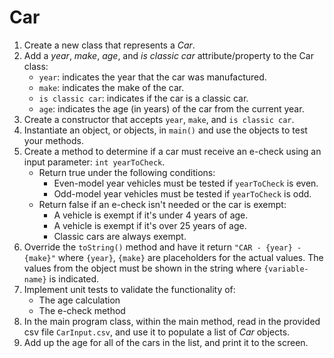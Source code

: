 # Car

1. Create a new class that represents a *Car*.
2. Add a *year*, *make*, *age*, and *is classic car* attribute/property to the Car class:
   * `year`: indicates the year that the car was manufactured.
   * `make`: indicates the make of the car.
   * `is classic car`: indicates if the car is a classic car.
   * `age`: indicates the age (in years) of the car from the current year.
3. Create a constructor that accepts `year`, `make`, and `is classic car`.
4. Instantiate an object, or objects, in `main()` and use the objects to test your methods.
5. Create a method to determine if a car must receive an e-check using an input parameter: `int yearToCheck`.
   * Return true under the following conditions:
     * Even-model year vehicles must be tested if `yearToCheck` is even.
     * Odd-model year vehicles must be tested if `yearToCheck` is odd.
   * Return false if an e-check isn't needed or the car is exempt:
     * A vehicle is exempt if it's under 4 years of age.
     * A vehicle is exempt if it's over 25 years of age.
     * Classic cars are always exempt.
6. Override the `toString()` method and have it return `"CAR - {year} - {make}"` where `{year}`, `{make}` are placeholders for the actual values. The values from the object must be shown in the string where `{variable-name}` is indicated.
7. Implement unit tests to validate the functionality of:
   * The age calculation
   * The e-check method
8. In the main program class, within the main method, read in the provided csv file `CarInput.csv`, and use it to populate a list of *Car* objects.
9. Add up the age for all of the cars in the list, and print it to the screen.